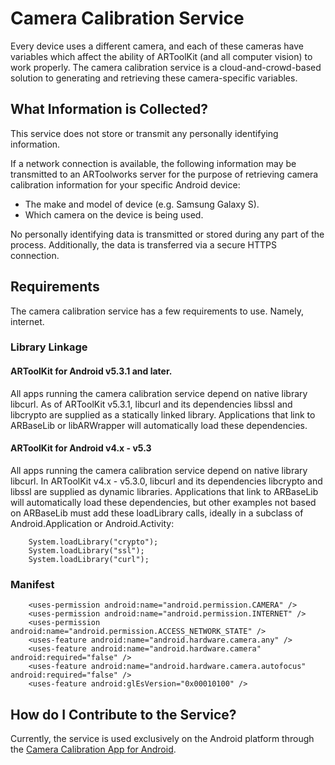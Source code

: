 # Camera Calibration Service
Every device uses a different camera, and each of these cameras have variables which affect the ability of ARToolKit (and all computer vision) to work properly. The camera calibration service is a cloud-and-crowd-based solution to generating and retrieving these camera-specific variables.

## What Information is Collected?
This service does not store or transmit any personally identifying information.

If a network connection is available, the following information may be transmitted to an ARToolworks server for the purpose of retrieving camera calibration information for your specific Android device:

-   The make and model of device (e.g. Samsung Galaxy S).
-   Which camera on the device is being used.

No personally identifying data is transmitted or stored during any part of the process. Additionally, the data is transferred via a secure HTTPS connection.

## Requirements
The camera calibration service has a few requirements to use. Namely, internet.

### Library Linkage
#### ARToolKit for Android v5.3.1 and later.
All apps running the camera calibration service depend on native library libcurl. As of ARToolKit v5.3.1, libcurl and its dependencies libssl and libcrypto are supplied as a statically linked library. Applications that link to ARBaseLib or libARWrapper will automatically load these dependencies.

#### ARToolKit for Android v4.x - v5.3
All apps running the camera calibration service depend on native library libcurl. In ARToolKit v4.x - v5.3.0, libcurl and its dependencies libcrypto and libssl are supplied as dynamic libraries. Applications that link to ARBaseLib will automatically load these dependencies, but other examples not based on ARBaseLib must add these loadLibrary calls, ideally in a subclass of Android.Application or Android.Activity:
```
    System.loadLibrary("crypto");
    System.loadLibrary("ssl");
    System.loadLibrary("curl");
```

### Manifest
```
    <uses-permission android:name="android.permission.CAMERA" />
    <uses-permission android:name="android.permission.INTERNET" />
    <uses-permission android:name="android.permission.ACCESS_NETWORK_STATE" />
    <uses-feature android:name="android.hardware.camera.any" />
    <uses-feature android:name="android.hardware.camera" android:required="false" />
    <uses-feature android:name="android.hardware.camera.autofocus" android:required="false" />
    <uses-feature android:glEsVersion="0x00010100" />
```

## How do I Contribute to the Service?
Currently, the service is used exclusively on the Android platform through the [Camera Calibration App for Android][calib_app].

[calib_app]: ./android_camera_calibration.md
